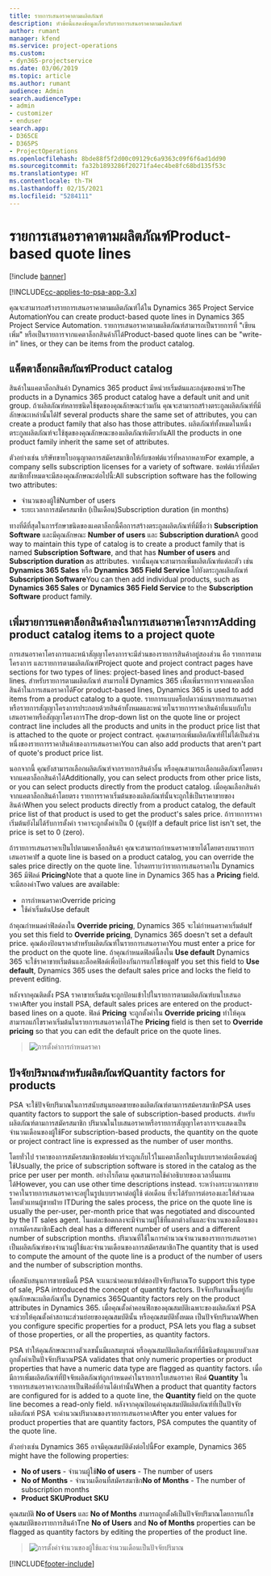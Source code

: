 ```yaml
---
title: รายการเสนอราคาตามผลิตภัณฑ์
description: หัวข้อนี้แสดงข้อมูลเกี่ยวกับรายการเสนอราคาตามผลิตภัณฑ์
author: rumant
manager: kfend
ms.service: project-operations
ms.custom:
- dyn365-projectservice
ms.date: 03/06/2019
ms.topic: article
ms.author: rumant
audience: Admin
search.audienceType:
- admin
- customizer
- enduser
search.app:
- D365CE
- D365PS
- ProjectOperations
ms.openlocfilehash: 8bde88f5f2d00c09129c6a9363c09f6f6ad1dd90
ms.sourcegitcommit: fa32b1893286f20271fa4ec4be8fc68bd135f53c
ms.translationtype: HT
ms.contentlocale: th-TH
ms.lasthandoff: 02/15/2021
ms.locfileid: "5284111"
---
```

# <a name="product-based-quote-lines"></a><span data-ttu-id="c633f-103">รายการเสนอราคาตามผลิตภัณฑ์</span><span class="sxs-lookup"><span data-stu-id="c633f-103">Product-based quote lines</span></span>

[!include [banner](../includes/psa-now-project-operations.md)]

[!INCLUDE[cc-applies-to-psa-app-3.x](../includes/cc-applies-to-psa-app-3x.md)]


<span data-ttu-id="c633f-104">คุณจะสามารถสร้างรายการเสนอราคาตามผลิตภัณฑ์ได้ใน Dynamics 365 Project Service Automation</span><span class="sxs-lookup"><span data-stu-id="c633f-104">You can create product-based quote lines in Dynamics 365 Project Service Automation.</span></span> <span data-ttu-id="c633f-105">รายการเสนอราคาตามผลิตภัณฑ์สามารถเป็นรายการที่ "เขียนเพิ่ม" หรือเป็นรายการจากแคตาล็อกสินค้าก็ได้</span><span class="sxs-lookup"><span data-stu-id="c633f-105">Product-based quote lines can be "write-in" lines, or they can be items from the product catalog.</span></span>

## <a name="product-catalog"></a><span data-ttu-id="c633f-106">แค็ตตาล็อกผลิตภัณฑ์</span><span class="sxs-lookup"><span data-stu-id="c633f-106">Product catalog</span></span>

<span data-ttu-id="c633f-107">สินค้าในแคตาล็อกสินค้า Dynamics 365 product มีหน่วยเริ่มต้นและกลุ่มของหน่วย</span><span class="sxs-lookup"><span data-stu-id="c633f-107">The products in a Dynamics 365 product catalog have a default unit and unit group.</span></span> <span data-ttu-id="c633f-108">ถ้าผลิตภัณฑ์หลายชนิดใช้ชุดของคุณลักษณะร่วมกัน คุณจะสามารถสร้างตระกูลผลิตภัณฑ์ที่มีลักษณะเหล่านั้นได้</span><span class="sxs-lookup"><span data-stu-id="c633f-108">If several products share the same set of attributes, you can create a product family that also has those attributes.</span></span> <span data-ttu-id="c633f-109">ผลิตภัณฑ์ทั้งหมดในหนึ่งตระกูลผลิตภัณฑ์จะใช้ชุดของคุณลักษณะของผลิตภัณฑ์เดียวกัน</span><span class="sxs-lookup"><span data-stu-id="c633f-109">All the products in one product family inherit the same set of attributes.</span></span>

<span data-ttu-id="c633f-110">ตัวอย่างเช่น บริษัทขายใบอนุญาตการสมัครสมาชิกให้กับซอฟต์แวร์ที่หลากหลาย</span><span class="sxs-lookup"><span data-stu-id="c633f-110">For example, a company sells subscription licenses for a variety of software.</span></span> <span data-ttu-id="c633f-111">ซอฟต์แวร์ที่สมัครสมาชิกทั้งหมดจะมีสองคุณลักษณะต่อไปนี้:</span><span class="sxs-lookup"><span data-stu-id="c633f-111">All subscription software has the following two attributes:</span></span>

- <span data-ttu-id="c633f-112">จำนวนของผู้ใช้</span><span class="sxs-lookup"><span data-stu-id="c633f-112">Number of users</span></span> 
- <span data-ttu-id="c633f-113">ระยะเวลาการสมัครสมาชิก (เป็นเดือน)</span><span class="sxs-lookup"><span data-stu-id="c633f-113">Subscription duration (in months)</span></span>

<span data-ttu-id="c633f-114">ทางที่ดีที่สุดในการรักษาขนิดของแคตาล็อกนี้คือการสร้างตระกูลผลิตภัณฑ์ที่มีชื่อว่า **Subscription Software** และมีคุณลักษณะ **Number of users** และ **Subscription duration**</span><span class="sxs-lookup"><span data-stu-id="c633f-114">A good way to maintain this type of catalog is to create a product family that is named **Subscription Software**, and that has **Number of users** and **Subscription duration** as attributes.</span></span> <span data-ttu-id="c633f-115">จากนั้นคุณจะสามารถเพิ่มผลิตภัณฑ์แต่ละตัว เช่น **Dynamics 365 Sales** หรือ **Dynamics 365 Field Service** ไปยังตระกูลผลิตภัณฑ์ **Subscription Software**</span><span class="sxs-lookup"><span data-stu-id="c633f-115">You can then add individual products, such as **Dynamics 365 Sales** or **Dynamics 365 Field Service** to the **Subscription Software** product family.</span></span>

## <a name="adding-product-catalog-items-to-a-project-quote"></a><span data-ttu-id="c633f-116">เพิ่มรายการแคตาล็อกสินค้าลงในการเสนอราคาโครงการ</span><span class="sxs-lookup"><span data-stu-id="c633f-116">Adding product catalog items to a project quote</span></span>

<span data-ttu-id="c633f-117">การเสนอราคาโครงการและหน้าสัญญาโครงการจะมีส่วนของรายการสินค้าอยู่สองส่วน คือ รายการตามโครงการ และรายการตามผลิตภัณฑ์</span><span class="sxs-lookup"><span data-stu-id="c633f-117">Project quote and project contract pages have sections for two types of lines: project-based lines and product-based lines.</span></span> <span data-ttu-id="c633f-118">สำหรับรายการตามผลิตภัณฑ์ สามารถใช้ Dynamics 365 เพื่อเพิ่มรายการจากแคตาล็อกสินค้าในการเสนอราคาได้</span><span class="sxs-lookup"><span data-stu-id="c633f-118">For product-based lines, Dynamics 365 is used to add items from a product catalog to a quote.</span></span> <span data-ttu-id="c633f-119">รายการแบบดร็อปดาวน์บนรายการเสนอราคาหรือรายการสัญญาโครงการประกอบด้วยสินค้าทั้งหมดและหน่วยในรายการราคาสินค้าที่แนบกับใบเสนอราคาหรือสัญญาโครงการ</span><span class="sxs-lookup"><span data-stu-id="c633f-119">The drop-down list on the quote line or project contract line includes all the products and units in the product price list that is attached to the quote or project contract.</span></span> <span data-ttu-id="c633f-120">คุณสามารถเพิ่มผลิตภัณฑ์ที่ไม่ได้เป็นส่วนหนึ่งของรายการราคาสินค้าของการเสนอราคา</span><span class="sxs-lookup"><span data-stu-id="c633f-120">You can also add products that aren't part of quote's product price list.</span></span>

<span data-ttu-id="c633f-121">นอกจากนี้ คุณยังสามารถเลือกผลิตภัณฑ์จากรายการสินค้าอื่น หรือคุณสามารถเลือกผลิตภัณฑ์โดยตรงจากแคตาล็อกสินค้าได้</span><span class="sxs-lookup"><span data-stu-id="c633f-121">Additionally, you can select products from other price lists, or you can select products directly from the product catalog.</span></span> <span data-ttu-id="c633f-122">เมื่อคุณเลือกสินค้าจากแคตาล็อกสินค้าโดยตรง รายการราคาเริ่มต้นของผลิตภัณฑ์นั้นจะถูกใช้เป็นราคาขายของสินค้า</span><span class="sxs-lookup"><span data-stu-id="c633f-122">When you select products directly from a product catalog, the default price list of that product is used to get the product's sales price.</span></span> <span data-ttu-id="c633f-123">ถ้ารายการราคาเริ่มต้นยังไม่ได้รับการตั้งค่า ราคาจะถูกตั้งค่าเป็น 0 (ศูนย์)</span><span class="sxs-lookup"><span data-stu-id="c633f-123">If a default price list isn't set, the price is set to 0 (zero).</span></span>

<span data-ttu-id="c633f-124">ถ้ารายการเสนอราคาเป็นไปตามแคาล็อกสินค้า คุณจะสามารถกำหนดราคาขายได้โดยตรงบนรายการเสนอราคา</span><span class="sxs-lookup"><span data-stu-id="c633f-124">If a quote line is based on a product catalog, you can override the sales price directly on the quote line.</span></span> <span data-ttu-id="c633f-125">โปรดทราบว่ารายการเสนอราคาใน Dynamics 365 มีฟิลด์ **Pricing**</span><span class="sxs-lookup"><span data-stu-id="c633f-125">Note that a quote line in Dynamics 365 has a **Pricing** field.</span></span> <span data-ttu-id="c633f-126">จะมีสองค่า</span><span class="sxs-lookup"><span data-stu-id="c633f-126">Two values are available:</span></span>

- <span data-ttu-id="c633f-127">การกำหนดราคา</span><span class="sxs-lookup"><span data-stu-id="c633f-127">Override pricing</span></span>  
- <span data-ttu-id="c633f-128">ใช้ค่าเริ่มต้น</span><span class="sxs-lookup"><span data-stu-id="c633f-128">Use default</span></span>

<span data-ttu-id="c633f-129">ถ้าคุณกำหนดค่าฟิลด์ลงใน **Override pricing**, Dynamics 365 จะไม่กำหนดราคาเริ่มต้น</span><span class="sxs-lookup"><span data-stu-id="c633f-129">If you set this field to **Override pricing**, Dynamics 365 doesn't set a default price.</span></span> <span data-ttu-id="c633f-130">คุณต้องป้อนราคาสำหรับผลิตภัณฑ์ในรายการเสนอราคา</span><span class="sxs-lookup"><span data-stu-id="c633f-130">You must enter a price for the product on the quote line.</span></span> <span data-ttu-id="c633f-131">ถ้าคุณกำหนดฟิลด์นี้ลงใน **Use default** Dynamics 365 จะใช้ราคาขายเริ่มต้นและล็อคฟิลด์เพื่อป้องกันการแก้ไขข้อมูล</span><span class="sxs-lookup"><span data-stu-id="c633f-131">If you set this field to **Use default**, Dynamics 365 uses the default sales price and locks the field to prevent editing.</span></span>

<span data-ttu-id="c633f-132">หลังจากคุณติดตั้ง PSA ราคาขายเริ่มต้นจะถูกป้อนเข้าไปในรายการตามผลิตภัณฑ์บนใบเสนอราคา</span><span class="sxs-lookup"><span data-stu-id="c633f-132">After you install PSA, default sales prices are entered on the product-based lines on a quote.</span></span> <span data-ttu-id="c633f-133">ฟิลด์ **Pricing** จะถูกตั้งค่าใน **Override pricing** ทำให้คุณสามารถแก้ไขราคาเริ่มต้นในรายการเสนอราคาได้</span><span class="sxs-lookup"><span data-stu-id="c633f-133">The **Pricing** field is then set to **Override pricing** so that you can edit the default price on the quote lines.</span></span>

> ![การตั้งค่าการกำหนดราคา](media/basic-guide-10.png)
 
## <a name="quantity-factors-for-products"></a><span data-ttu-id="c633f-135">ปัจจัยปริมาณสำหรับผลิตภัณฑ์</span><span class="sxs-lookup"><span data-stu-id="c633f-135">Quantity factors for products</span></span>

<span data-ttu-id="c633f-136">PSA จะใช้ปัจจัยปริมาณในการสนับสนุนยอดขายของผลิตภัณฑ์ตามการสม้ครสมาชิก</span><span class="sxs-lookup"><span data-stu-id="c633f-136">PSA uses quantity factors to support the sale of subscription-based products.</span></span> <span data-ttu-id="c633f-137">สำหรับผลิตภัณฑ์ตามการสมัครสมาชิก ปริมาณในใบเสนอราคาหรือรายการสัญญาโครงการจะแสดงเป็นจำนวนเดือนของผู้ใช้</span><span class="sxs-lookup"><span data-stu-id="c633f-137">For subscription-based products, the quantity on the quote or project contract line is expressed as the number of user months.</span></span>

<span data-ttu-id="c633f-138">โดยทั่วไป ราคาของการสมัครสมาชิกซอฟต์แวร์จะถูกเก็บไว้ในแคตาล็อกในรูปแบบราคาต่อเดือนต่อผู้ใช้</span><span class="sxs-lookup"><span data-stu-id="c633f-138">Usually, the price of subscription software is stored in the catalog as the price per user per month.</span></span> <span data-ttu-id="c633f-139">อย่างไรก็ตาม คุณสามารถใช้คำอธิบายของเวลาอื่นแทนได้</span><span class="sxs-lookup"><span data-stu-id="c633f-139">However, you can use other time descriptions instead.</span></span> <span data-ttu-id="c633f-140">ระหว่างกระบวนการขาย ราคาในรายการเสนอราคาจะอยู่ในรูปแบบราคาต่อผู้ใช้ ต่อเดือน ที่จะได้รับการต่อรองและให้ส่วนลดโดยตัวแทนผู้ขายฝ่าย IT</span><span class="sxs-lookup"><span data-stu-id="c633f-140">During the sales process, the price on the quote line is usually the per-user, per-month price that was negotiated and discounted by the IT sales agent.</span></span> <span data-ttu-id="c633f-141">ในแต่ละข้อตกลงจะมีจำนวนผู้ใช้ที่แตกต่างกันและจำนวนของเดือนของการสมัครสมาชิก</span><span class="sxs-lookup"><span data-stu-id="c633f-141">Each deal has a different number of users and a different number of subscription months.</span></span> <span data-ttu-id="c633f-142">ปริมาณที่ใช้ในการคำนวณจำนวนของรายการเสนอราคาเป็นผลิตภัณฑ์ของจำนวนผู้ใช้และจำนวนเดือนของการสมัครสมาชิก</span><span class="sxs-lookup"><span data-stu-id="c633f-142">The quantity that is used to compute the amount of the quote line is a product of the number of users and the number of subscription months.</span></span>

<span data-ttu-id="c633f-143">เพื่อสนับสนุนการขายชนิดนี้ PSA จะแนะนำคอนเซปต์ของปัจจัยปริมาณ</span><span class="sxs-lookup"><span data-stu-id="c633f-143">To support this type of sale, PSA introduced the concept of quantity factors.</span></span> <span data-ttu-id="c633f-144">ปัจจับปริมาณขึ้นอยู่กับคุณลักษณะผลิตภัณฑ์ใน Dynamics 365</span><span class="sxs-lookup"><span data-stu-id="c633f-144">Quantity factors rely on the product attributes in Dynamics 365.</span></span> <span data-ttu-id="c633f-145">เมื่อคุณตั้งค่าคอนฟิกของคุณสมบัติเฉพาะของผลิตภัณฑ์ PSA จะช่วยให้คุณตั้งค่าสถานะส่วนย่อยของคุณสมบัตินั้น หรือคุณสมบัติทั้งหมด เป็นปัจจัยปริมาณ</span><span class="sxs-lookup"><span data-stu-id="c633f-145">When you configure specific properties for a product, PSA lets you flag a subset of those properties, or all the properties, as quantity factors.</span></span>

<span data-ttu-id="c633f-146">PSA ทำให้คุณลักษณะทางตัวเลขนั้นมีผลสมบูรณ์ หรือคุณสมบัติผลิตภัณฑ์ที่มีชนิดข้อมูลแบบตัวเลขถูกตั้งค่าเป็นปัจจัยปริมาณ</span><span class="sxs-lookup"><span data-stu-id="c633f-146">PSA validates that only numeric properties or product properties that have a numeric data type are flagged as quantity factors.</span></span> <span data-ttu-id="c633f-147">เมื่อมีการเพิ่มผลิตภัณฑ์ที่ปัจจัยผลิตภัณฑ์ถูกกำหนดค่าในรายการใบเสนอราคา ฟิลด์ **Quantity** ในรายการเสนอราคาจะกลายเป็นฟิลด์ที่อ่านได้เท่านั้น</span><span class="sxs-lookup"><span data-stu-id="c633f-147">When a product that quantity factors are configured for is added to a quote line, the **Quantity** field on the quote line becomes a read-only field.</span></span> <span data-ttu-id="c633f-148">หลังจากคุณป้อนค่าคุณสมบัติผลิตภัณฑ์ที่เป็นปัจจัยผลิตภัณฑ์ PSA จะคำนวณปริมาณของรายการเสนอราคา</span><span class="sxs-lookup"><span data-stu-id="c633f-148">After you enter values for product properties that are quantity factors, PSA computes the quantity of the quote line.</span></span>

<span data-ttu-id="c633f-149">ตัวอย่างเช่น Dynamics 365 อาจมีคุณสมบัติดังต่อไปนี้</span><span class="sxs-lookup"><span data-stu-id="c633f-149">For example, Dynamics 365 might have the following properties:</span></span> 

- <span data-ttu-id="c633f-150">**No of users** - จำนวนผู้ใช้</span><span class="sxs-lookup"><span data-stu-id="c633f-150">**No of users** - The number of users</span></span> 
- <span data-ttu-id="c633f-151">**No of Months** - จำนวนเดือนที่สมัครสมาชิก</span><span class="sxs-lookup"><span data-stu-id="c633f-151">**No of Months** - The number of subscription months</span></span>
- <span data-ttu-id="c633f-152">**Product SKU**</span><span class="sxs-lookup"><span data-stu-id="c633f-152">**Product SKU**</span></span> 

<span data-ttu-id="c633f-153">คุณสมบัติ **No of Users** และ **No of Months** สามารถถูกตั้งค้่เป็นปัจจัยปริมาณโดยการแก้ไขคุณสมบัติของรายการสินค้า</span><span class="sxs-lookup"><span data-stu-id="c633f-153">Tne **No of Users** and **No of Months** properties can be flagged as quantity factors by editing the properties of the product line.</span></span> 

> ![การตั้งค่าจำนวนของผู้ใช้และจำนวนเดือนเป็นปัจจัยปริมาณ](media/basic-guide-11.png)
 


[!INCLUDE[footer-include](../includes/footer-banner.md)]